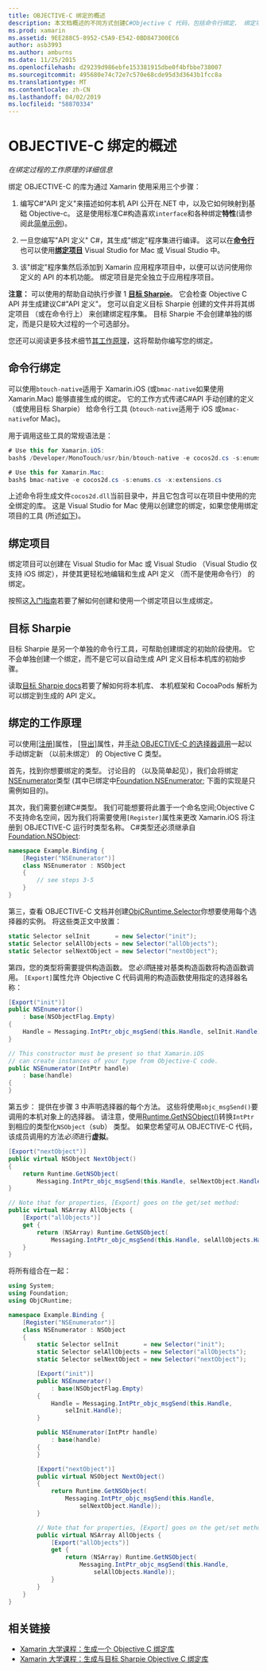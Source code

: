 ```yaml
---
title: OBJECTIVE-C 绑定的概述
description: 本文档概述的不同方式创建C#Objective C 代码，包括命令行绑定、 绑定项目和目标 Sharpie 的绑定。 它还讨论了绑定的工作原理。
ms.prod: xamarin
ms.assetid: 9EE288C5-8952-C5A9-E542-0BD847300EC6
author: asb3993
ms.author: amburns
ms.date: 11/25/2015
ms.openlocfilehash: d29239d986ebfe153381915dbe0f4bfbbe738007
ms.sourcegitcommit: 495680e74c72e7c570e68cde95d3d3643b1fcc8a
ms.translationtype: MT
ms.contentlocale: zh-CN
ms.lasthandoff: 04/02/2019
ms.locfileid: "58870334"
---
```

# <a name="overview-of-objective-c-bindings"></a>OBJECTIVE-C 绑定的概述

_在绑定过程的工作原理的详细信息_

绑定 OBJECTIVE-C 的库为通过 Xamarin 使用采用三个步骤：

1. 编写C#"API 定义"来描述如何本机 API 公开在.NET 中，以及它如何映射到基础 Objective-c。 这是使用标准C#构造喜欢`interface`和各种绑定**特性**(请参阅此[简单示例](~/cross-platform/macios/binding/objective-c-libraries.md#Binding_an_API))。

2. 一旦您编写"API 定义" C#，其生成"绑定"程序集进行编译。 这可以在[**命令行**](#commandline)也可以使用[**绑定项目**](#bindingproject) Visual Studio for Mac 或 Visual Studio 中。

3. 该"绑定"程序集然后添加到 Xamarin 应用程序项目中，以便可以访问使用你定义的 API 的本机功能。
  绑定项目是完全独立于应用程序项目。

**注意：** 可以使用的帮助自动执行步骤 1 [**目标 Sharpie**](#objectivesharpie)。 它会检查 Objective C API 并生成建议C#"API 定义"。 您可以自定义目标 Sharpie 创建的文件并将其绑定项目 （或在命令行上） 来创建绑定程序集。 目标 Sharpie 不会创建单独的绑定，而是只是较大过程的一个可选部分。

您还可以阅读更多技术细节[其工作原理](#howitworks)，这将帮助你编写您的绑定。

<a name="Command_Line_Bindings" /><a name="commandline" />

## <a name="command-line-bindings"></a>命令行绑定

可以使用`btouch-native`适用于 Xamarin.iOS (或`bmac-native`如果使用 Xamarin.Mac) 能够直接生成的绑定。 它的工作方式传递C#API 手动创建的定义 （或使用目标 Sharpie） 给命令行工具 (`btouch-native`适用于 iOS 或`bmac-native`for Mac)。


用于调用这些工具的常规语法是：

```csharp
# Use this for Xamarin.iOS:
bash$ /Developer/MonoTouch/usr/bin/btouch-native -e cocos2d.cs -s:enums.cs -x:extensions.cs
```

```csharp
# Use this for Xamarin.Mac:
bash$ bmac-native -e cocos2d.cs -s:enums.cs -x:extensions.cs
```

上述命令将生成文件`cocos2d.dll`当前目录中，并且它包含可以在项目中使用的完全绑定的库。 这是 Visual Studio for Mac 使用以创建您的绑定，如果您使用绑定项目的工具 (所述[如下](#bindingproject))。


<a name="bindingproject" />

## <a name="binding-project"></a>绑定项目

绑定项目可以创建在 Visual Studio for Mac 或 Visual Studio （Visual Studio 仅支持 iOS 绑定），并使其更轻松地编辑和生成 API 定义 （而不是使用命令行） 的绑定。

按照这[入门指南](~/cross-platform/macios/binding/objective-c-libraries.md#Getting_Started)若要了解如何创建和使用一个绑定项目以生成绑定。

<a name="objectivesharpie" />

## <a name="objective-sharpie"></a>目标 Sharpie

目标 Sharpie 是另一个单独的命令行工具，可帮助创建绑定的初始阶段使用。 它不会单独创建一个绑定，而不是它可以自动生成 API 定义目标本机库的初始步骤。

读取[目标 Sharpie docs](~/cross-platform/macios/binding/objective-sharpie/index.md)若要了解如何将本机库、 本机框架和 CocoaPods 解析为可以绑定到生成的 API 定义。

<a name="howitworks" />

## <a name="how-binding-works"></a>绑定的工作原理

可以使用[[注册]](xref:Foundation.RegisterAttribute)属性， [[导出]](xref:Foundation.ExportAttribute)属性，并[手动 OBJECTIVE-C 的选择器调用](~/ios/internals/objective-c-selectors.md)一起以手动绑定新 （以前未绑定） 的 Objective C 类型。

首先，找到你想要绑定的类型。 讨论目的 （以及简单起见），我们会将绑定[NSEnumerator](https://developer.apple.com/iphone/library/documentation/Cocoa/Reference/Foundation/Classes/NSEnumerator_Class/Reference/Reference.html)类型 (其中已绑定中[Foundation.NSEnumerator](xref:Foundation.NSEnumerator); 下面的实现是只需例如目的)。

其次，我们需要创建C#类型。 我们可能想要将此置于一个命名空间;Objective C 不支持命名空间，因为我们将需要使用`[Register]`属性来更改 Xamarin.iOS 将注册到 OBJECTIVE-C 运行时类型名称。 C#类型还必须继承自[Foundation.NSObject](xref:Foundation.NSObject):

```csharp
namespace Example.Binding {
    [Register("NSEnumerator")]
    class NSEnumerator : NSObject
    {
        // see steps 3-5
    }
}
```

第三，查看 OBJECTIVE-C 文档并创建[ObjCRuntime.Selector](xref:ObjCRuntime.Selector)你想要使用每个选择器的实例。 将这些类正文中放置：

```csharp
static Selector selInit       = new Selector("init");
static Selector selAllObjects = new Selector("allObjects");
static Selector selNextObject = new Selector("nextObject");
```

第四，您的类型将需要提供构造函数。 您*必须*链接对基类构造函数将构造函数调用。 `[Export]`属性允许 Objective C 代码调用的构造函数使用指定的选择器名称：

```csharp
[Export("init")]
public NSEnumerator()
    : base(NSObjectFlag.Empty)
{
    Handle = Messaging.IntPtr_objc_msgSend(this.Handle, selInit.Handle);
}
```

```csharp
// This constructor must be present so that Xamarin.iOS
// can create instances of your type from Objective-C code.
public NSEnumerator(IntPtr handle)
    : base(handle)
{
}
```

第五步： 提供在步骤 3 中声明选择器的每个方法。 这些将使用`objc_msgSend()`要调用的本机对象上的选择器。 请注意，使用[Runtime.GetNSObject()](xref:ObjCRuntime.Runtime.GetNSObject*)转换`IntPtr`到相应的类型化`NSObject`（sub） 类型。 如果您希望可从 OBJECTIVE-C 代码，该成员调用的方法*必须*进行**虚拟**。

```csharp
[Export("nextObject")]
public virtual NSObject NextObject()
{
    return Runtime.GetNSObject(
        Messaging.IntPtr_objc_msgSend(this.Handle, selNextObject.Handle));
}
```

```csharp
// Note that for properties, [Export] goes on the get/set method:
public virtual NSArray AllObjects {
    [Export("allObjects")]
    get {
        return (NSArray) Runtime.GetNSObject(
            Messaging.IntPtr_objc_msgSend(this.Handle, selAllObjects.Handle));
    }
}
```

将所有组合在一起：

```csharp
using System;
using Foundation;
using ObjCRuntime;

namespace Example.Binding {
    [Register("NSEnumerator")]
    class NSEnumerator : NSObject
    {
        static Selector selInit       = new Selector("init");
        static Selector selAllObjects = new Selector("allObjects");
        static Selector selNextObject = new Selector("nextObject");

        [Export("init")]
        public NSEnumerator()
            : base(NSObjectFlag.Empty)
        {
            Handle = Messaging.IntPtr_objc_msgSend(this.Handle,
                selInit.Handle);
        }

        public NSEnumerator(IntPtr handle)
            : base(handle)
        {
        }

        [Export("nextObject")]
        public virtual NSObject NextObject()
        {
            return Runtime.GetNSObject(
                Messaging.IntPtr_objc_msgSend(this.Handle,
                    selNextObject.Handle));
        }

        // Note that for properties, [Export] goes on the get/set method:
        public virtual NSArray AllObjects {
            [Export("allObjects")]
            get {
                return (NSArray) Runtime.GetNSObject(
                    Messaging.IntPtr_objc_msgSend(this.Handle,
                        selAllObjects.Handle));
            }
        }
    }
}
```

## <a name="related-links"></a>相关链接

- [Xamarin 大学课程：生成一个 Objective C 绑定库](https://university.xamarin.com/classes/track/all#building-an-objective-c-bindings-library)
- [Xamarin 大学课程：生成与目标 Sharpie Objective C 绑定库](https://university.xamarin.com/classes/track/all#build-an-objective-c-bindings-library-with-objective-sharpie)